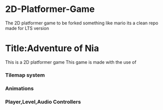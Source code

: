 # 2D-Platformer-Game
The 2D platformer game to be forked something like mario its a clean repo made for LTS version

# Title:Adventure of Nia
This is a 2D platformer game
This game is made with the use of 
### Tilemap system
### Animations
### Player,Level,Audio Controllers
